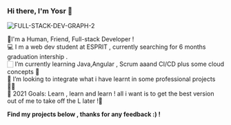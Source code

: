### Hi there, I'm Yosr 👋
![FULL-STACK-DEV-GRAPH-2](https://user-images.githubusercontent.com/57325844/137721878-a0d78780-81b9-4617-9c44-e0385489d290.jpg)



🧑I'm a Human, Friend, Full-stack Developer ! <br>
💻 I m a web dev student at ESPRIT , currently searching for 6 months graduation intership .<br>
🏻‍ I’m currently learning Java,Angular , Scrum aaand CI/CD plus some cloud concepts 💯 <br>
👯 I’m looking to integrate what i have learnt in some professional projects 💪🏽 <br>
🥅 2021 Goals: Learn , learn and learn ! all i want is to get the best version out of me to take off the L later !🌱<br>

<b> Find my projects below , thanks for any feedback :)  ! </B>
                         
                         
                                     
